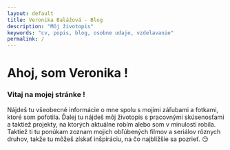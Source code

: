 ```yaml
---
layout: default
title: Veronika Balážová - Blog
description: "Môj životopis"
keywords: "cv, popis, blog, osobne udaje, vzdelavanie"
permalink: /
---
```

Ahoj, som Veronika !
====================

### Vitaj na mojej stránke !

Nájdeš tu všeobecné informácie o mne spolu s mojími záľubami a fotkami, ktoré som pofotila. Ďalej tu nájdeš môj životopis
s pracovnými skúsenosťami a taktiež projekty, na ktorých aktuálne robím alebo som v minulosti robila. Taktiež ti tu ponúkam zoznam
mojich obľúbených filmov a seriálov rôznych druhov, takže tu môžeš získať inšpiráciu, na čo najbližšie sa pozrieť. :smirk: 
